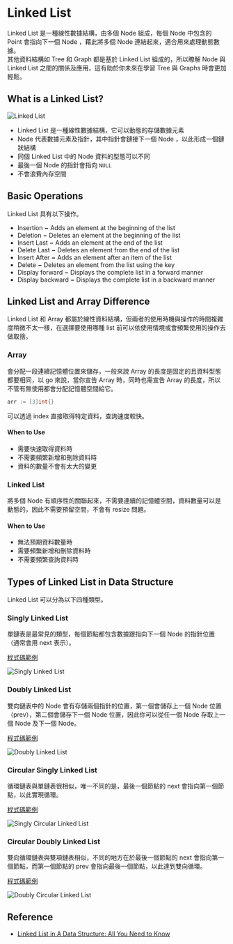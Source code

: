 # Linked List

Linked List 是一種線性數據結構，由多個 Node 組成，每個 Node 中包含的 Point 會指向下一個 Node ，藉此將多個 Node 連結起來，適合用來處理動態數據。  
其他資料結構如 Tree 和 Graph 都是基於 Linked List 組成的，所以瞭解 Node 與 Linked List 之間的關係及應用，這有助於你未來在學習 Tree 與 Graphs 時會更加輕鬆。  
<!--more-->

##  What is a Linked List?

![Linked List](https://imgur.com/tc4BAy7.png)

- Linked List 是一種線性數據結構，它可以動態的存儲數據元素  
- Node 代表數據元素及指針，其中指針會鏈接下一個 Node ，以此形成一個鏈狀結構  
- 同個 Linked List 中的 Node 資料的型態可以不同  
- 最後一個 Node 的指針會指向 `NULL`  
- 不會浪費內存空間  

## Basic Operations

Linked List 具有以下操作。  

- Insertion **−** Adds an element at the beginning of the list  
- Deletion **−** Deletes an element at the beginning of the list  
- Insert Last **−** Adds an element at the end of the list  
- Delete Last **−** Deletes an element from the end of the list  
- Insert After **−** Adds an element after an item of the list  
- Delete **−** Deletes an element from the list using the key  
- Display forward **−** Displays the complete list in a forward manner  
- Display backward **−** Displays the complete list in a backward manner  

## Linked List and Array Difference

Linked List 和 Array 都屬於線性資料結構，但兩者的使用時機與操作的時間複雜度稍微不太一樣，在選擇要使用哪種 list 前可以依使用情境或會頻繁使用的操作去做取捨。  

### Array

會分配一段連續記憶體位置來儲存，一般來說 Array 的長度是固定的且資料型態都要相同，以 go 來說，當你宣告 Array 時，同時也需宣告 Array 的長度，所以不管有無使用都會分配記憶體空間給它。  

```go
arr := [3]int{}
```  

可以透過 index 直接取得特定資料，查詢速度較快。  

#### When to Use

- 需要快速取得資料時  
- 不需要頻繁新增和刪除資料時  
- 資料的數量不會有太大的變更  

### Linked List

將多個 Node 有順序性的關聯起來，不需要連續的記憶體空間，資料數量可以是動態的，因此不需要預留空間，不會有 resize 問題。  

#### When to Use

- 無法預期資料數量時  
- 需要頻繁新增和刪除資料時  
- 不需要頻繁查詢資料時  

## Types of Linked List in Data Structure

Linked List 可以分為以下四種類型。  

### Singly Linked List

單鏈表是最常見的類型，每個節點都包含數據跟指向下一個 Node 的指針位置（通常會用 next 表示）。    

[程式碼範例](https://github.com/xxxVitoxxx/data-structure-and-algorithm/blob/main/data-structure/linked_list/singly_linked_list/linked_list.go)  

![Singly Linked List](https://imgur.com/3evtkGy.png)  

### Doubly Linked List

雙向鏈表中的 Node 會有存儲兩個指針的位置，第一個會儲存上一個 Node 位置（prev），第二個會儲存下一個 Node 位置，因此你可以從任一個 Node 存取上一個 Node 及下一個 Node。    

[程式碼範例](https://github.com/xxxVitoxxx/data-structure-and-algorithm/blob/main/data-structure/linked_list/doubly_linked_list/linked_list.go)  

![Doubly Linked List](https://imgur.com/BJxxqCi.png)  

### Circular Singly  Linked List

循環鏈表與單鏈表很相似，唯一不同的是，最後一個節點的 next 會指向第一個節點，以此實現循環。  

[程式碼範例](https://github.com/xxxVitoxxx/data-structure-and-algorithm/blob/main/data-structure/linked_list/circular_singly_linked_list/linked_list.go)  

![Singly Circular Linked List](https://imgur.com/iuGQMuU.png)  

### Circular Doubly Linked List

雙向循環鏈表與雙項鏈表相似，不同的地方在於最後一個節點的 next 會指向第一個節點，而第一個節點的 prev 會指向最後一個節點，以此達到雙向循環。  

[程式碼範例](https://github.com/xxxVitoxxx/data-structure-and-algorithm/blob/main/data-structure/linked_list/circular_doubly_linked_list/linked_list.go)  

![Doubly Circular Linked List](https://imgur.com/gPyZOfq.png)  

## Reference

- [Linked List in A Data Structure: All You Need to Know](https://www.simplilearn.com/tutorials/data-structure-tutorial/linked-list-in-data-structure)  
